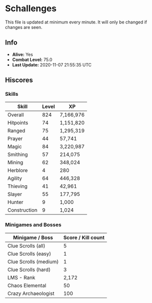 # Schallenges

This file is updated at minimum every minute. It will only be changed if changes are seen.

## Info

 - **Alive:** Yes
 - **Combat Level:** 75.0
 - **Last Update:** 2020-11-07 21:55:35 UTC

## Hiscores

### Skills

| Skill | Level | XP |
|--|--|--|
| Overall | 824 | 7,166,976 |
| Hitpoints | 74 | 1,151,820 |
| Ranged | 75 | 1,295,319 |
| Prayer | 44 | 57,741 |
| Magic | 84 | 3,220,987 |
| Smithing | 57 | 214,075 |
| Mining | 62 | 348,024 |
| Herblore | 4 | 280 |
| Agility | 64 | 446,328 |
| Thieving | 41 | 42,961 |
| Slayer | 55 | 177,795 |
| Hunter | 9 | 1,000 |
| Construction | 9 | 1,024 |

### Minigames and Bosses

| Minigame / Boss | Score / Kill count |
|--|--|
| Clue Scrolls (all) | 5 |
| Clue Scrolls (easy) | 1 |
| Clue Scrolls (medium) | 1 |
| Clue Scrolls (hard) | 3 |
| LMS - Rank | 2,172 |
| Chaos Elemental | 50 |
| Crazy Archaeologist | 100 |
